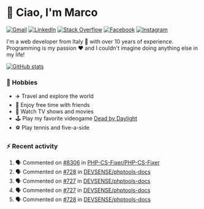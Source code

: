 # 👋 Ciao, I'm Marco

[![Gmail](https://img.shields.io/badge/Gmail-%23BB001B?style=flat-square&logo=gmail&logoColor=white)](mailto:gremo1982@gmail.com)
[![LinkedIn](https://img.shields.io/badge/LinkedIn-%230e76a8?style=flat-square&logo=linkedin)](https://www.linkedin.com/in/marco-polichetti)
[![Stack Overflow](https://img.shields.io/stackexchange/stackoverflow/r/220180?style=flat&logo=stackoverflow&label=Stack%20Overflow&color=%23F47F24)](https://stackoverflow.com/users/220180)
[![Facebook](https://img.shields.io/badge/-Facebook-%234267B2?style=flat-square&logo=facebook&logoColor=white)](https://www.facebook.com/marco.poliketti)
[![Instagram](https://img.shields.io/badge/-Instagram-%23C13584?style=flat-square&logo=instagram&logoColor=white)](https://www.instagram.com/marco.gremo)

I'm a web developer from Italy 🍕 with over 10 years of experience. Programming is my passion ❤️ and I couldn't imagine doing anything else in my life!

[![GitHub stats](https://github-readme-stats.vercel.app/api?username=gremo&show_icons=true&rank_icon=github&theme=transparent)](https://github.com/anuraghazra/github-readme-stats)

### 📅 Hobbies

- ✈️ Travel and explore the world
- 🍻 Enjoy free time with friends
- 🎥 Watch TV shows and movies
- 🕹️ Play my favorite videogame [Dead by Daylight](https://deadbydaylight.com)
- ⚽ Play tennis and five-a-side

### ⚡ Recent activity

<!--START_SECTION:activity-->
1. 🗣 Commented on [#8306](https://github.com/PHP-CS-Fixer/PHP-CS-Fixer/issues/8306#issuecomment-2510852277) in [PHP-CS-Fixer/PHP-CS-Fixer](https://github.com/PHP-CS-Fixer/PHP-CS-Fixer)
2. 🗣 Commented on [#728](https://github.com/DEVSENSE/phptools-docs/issues/728#issuecomment-2509020618) in [DEVSENSE/phptools-docs](https://github.com/DEVSENSE/phptools-docs)
3. 🗣 Commented on [#727](https://github.com/DEVSENSE/phptools-docs/issues/727#issuecomment-2504021493) in [DEVSENSE/phptools-docs](https://github.com/DEVSENSE/phptools-docs)
4. 🗣 Commented on [#727](https://github.com/DEVSENSE/phptools-docs/issues/727#issuecomment-2503589660) in [DEVSENSE/phptools-docs](https://github.com/DEVSENSE/phptools-docs)
5. 🗣 Commented on [#728](https://github.com/DEVSENSE/phptools-docs/issues/728#issuecomment-2501046818) in [DEVSENSE/phptools-docs](https://github.com/DEVSENSE/phptools-docs)
<!--END_SECTION:activity-->
